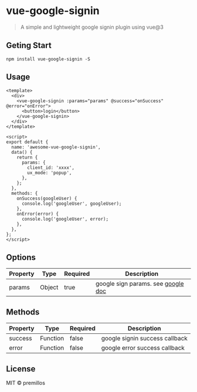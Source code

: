 # vue-google-signin

> A simple and lightweight google signin plugin using vue@3

## Geting Start
```shell
npm install vue-google-signin -S
```


## Usage

```vue
<template>
  <div>
    <vue-google-signin :params="params" @success="onSuccess" @error="onError">
      <button>login</button>
    </vue-google-signin>
  </div>
</template>

<script>
export default {
  name: 'awesome-vue-google-signin',
  data() {
    return {
      params: {
        client_id: 'xxxx',
        ux_mode: 'popup',
      },
    };
  },
  methods: {
    onSuccess(googleUser) {
      console.log('googleUser', googleUser);
    },
    onError(error) {
      console.log('googleUser', error);
    },
  },
};
</script>
```
## Options
| Property     | Type     | Required        | Description     |
|--------------|----------|-----------------|-----------------|
| params     | Object   | true       | google sign params. see [google doc](https://developers.google.com/identity/sign-in/web/reference#gapiauth2initparams) |


## Methods
| Property     | Type     | Required        | Description     |
|--------------|----------|-----------------|-----------------|
| success | Function | false | google signin success callback | 
| error | Function | false | google error success callback | 


## License
MIT © premillos


